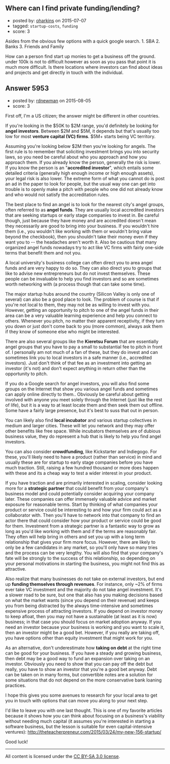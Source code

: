 ## Where can I find private funding/lending?

- posted by: [oharkins](https://stackexchange.com/users/1422371/oharkins) on 2015-07-07
- tagged: `startup-costs`, `funding`
- score: 3

<p>Asides from the obvious few options with a quick google search. 
1. SBA 
2. Banks
3. Friends and Family</p>

<p>How can a person find start up monies to get a business off the ground. under 100k is not to difficult however as soon as you pass that point it is much more difficult. Is there locations where investors can find about ideas and projects and get directly in touch with the individual. </p>



## Answer 5953

- posted by: [rdnewman](https://stackexchange.com/users/3776977/rdnewman) on 2015-08-05
- score: 3

<p>First off, I'm a US citizen; the answer might be different in other countries.</p>

<p>If you're looking in the $50K to $2M range, you'd definitely be looking for <strong>angel investors</strong>.  Between $2M and $5M, it depends but that's usually too low for most <strong>venture capital (VC) firms</strong>.  $5M+ starts being VC territory.</p>

<p>Assuming you're looking below $2M then you're looking for angels.  The first rule is to remember that soliciting investment brings you into security laws, so you need be careful about who you approach and how you approach them.  If you already know the person, generally the risk is lower.  If you know the person is an "<strong>accredited investor</strong>", which entails some detailed criteria (generally high enough income or high enough assets), your legal risk is also lower.   The extreme form of what you cannot do is post an ad in the paper to look for people, but the usual way one can get into trouble is to openly make a pitch with people who one did not already know and who would not satisfy the accreditation rules.</p>

<p>The best place to find an angel is to look for the nearest city's angel groups, often referred to as <strong>angel funds</strong>. They are usually local accredited investors that are seeking startups or early stage companies to invest in.  Be careful though, just because they have money and are accredited doesn't mean they necessarily are good to bring into your business.  If you wouldn't hire them (i.e., you wouldn't like working with them or wouldn't bring value beyond the checkbook), then you shouldn't take their money even if they want you to -- the headaches aren't worth it.   Also be cautious that many organized angel funds nowadays try to act like VC firms with fairly one-side terms that benefit them and not you.</p>

<p>A local university's business college can often direct you to area angel funds and are very happy to do so.  They can also direct you to groups that like to advise new entrepreneurs but do not invest themselves.  These people can be invaluable to help you find investors and so are sometimes worth networking with (a process though that can take some time).</p>

<p>The major startup hubs around the country (Silicon Valley is only one of several) can also be a good place to look.   The problem of course is that if you're not local to them, they may not be as willing to invest with you.  However, getting an opportunity to pitch to one of the angel funds in their area can be a very valuable learning experience and help you connect to others.  Whenever you pitch, no matter their apparent receptivity, if they turn you down or just don't come back to you (more common), always ask them if they know of someone else who might be interested.</p>

<p>There are also several groups like the <strong>Kieretsu Forum</strong> that are essentially angel groups that you have to pay a small to substantial fee to pitch in front of.  I personally am not much of a fan of these, but they do invest and can sometimes link you to local investors in a safe manner (i.e., accredited investors).  Just don't think of that fee as an investment into getting an investor (it's not) and don't expect anything in return other than the opportunity to pitch.</p>

<p>If you do a Google search for angel investors, you will also find some groups on the Internet that show you various angel funds and sometimes can apply online directly to them..  Obviously be careful about getting involved with anyone you meet solely through the Internet (just like the rest of life), but it is a way to at least locate them and then seek them out offline.  Some have a fairly large presence, but it's best to suss that out in person.</p>

<p>You can likely also find <strong>local incubator</strong> and various startup collectives in medium and larger cities.  These will let you network and they may offer other benefits like free space.  While incubators themselves are of dubious business value, they do represent a hub that is likely to help you find angel investors.  </p>

<p>You can also consider <strong>crowdfunding</strong>, like Kickstarter and Indiegogo.  For these, you'll likely need to have a product (rather than service) in mind and usually these are for startup to early stage companies before you have much traction.  Still, raising a few hundred thousand or more does happen with these and its a cheap way to test a wider interest in your product.</p>

<p>If you have traction and are primarily interested in scaling, consider looking more for a <strong>strategic partner</strong> that could benefit from your company's business model and could potentially consider acquiring your company later.  These companies can offer immensely valuable advice and market exposure for reasonable terms.  Start by thinking of what companies your product or service could be interesting to and how your firm could act as a collaborator with.  Then you'll have to network into that company to find an actor there that could consider how your product or service could be good for them.  Investment from a strategic partner is a fantastic way to grow as long as you'd like working with them and if the terms are reasonably fair.   They often will help bring in others and set you up with a long term relationship that gives your firm more focus.  However, there are likely to only be a few candidates in any market, so you'll only have so many tries and the process can be very lengthy.  You will also find that your company's fate will be strongly to the success of this relationship, so depending on your personal motivations in starting the business, you might not find this as attractive.</p>

<p>Also realize that many businesses do not take on external investors, but end up <strong>funding themselves through revenues</strong>.  For instance, only ~2% of firms ever take VC investment and the majority do not take angel investment.   It's a slower road to be sure, but one that also has you making decisions based on what the market wants (since you depend on their revenue) and keeps you from being distracted by the always time-intensive and sometimes expensive process of attracting investors.   If you depend on investor money to keep afloat, then you may not have a sustainable (at least as it is now) business; in that case you should focus on market adoption anyway.  If you need an investor because your business is working and you want to scale it, then an investor might be a good bet.  However, if you really are taking off, you have options other than equity investment that might work for you.</p>

<p>As an alternative, don't underestimate how <strong>taking on debt</strong> at the right time can be good for your business.  If you have a steady and growing business, then debt may be a good way to fund an expansion over taking on an investor.  Obviously you need to show that you can pay off the debt but really, you have to show an investor that you're a good bet anyway.  Debt can be taken on in many forms, but convertible notes are a solution for some situations that do not depend on the more conservative bank loaning practices. </p>

<p>I hope this gives you some avenues to research for your local area to get you in touch with options that can move you along to your next step.</p>

<p>I'd like to leave you with one last thought.  This is one of my favorite articles because it shows how you can think about focusing on a business's viability without needing much capital (it assumes you're interested in starting a software business, but the lesson is suitable for even capital-intensive ventures):  <a href="http://theteacherpreneur.com/2015/03/24/my-new-156-startup/" rel="nofollow">http://theteacherpreneur.com/2015/03/24/my-new-156-startup/</a></p>

<p>Good luck!</p>




---

All content is licensed under the [CC BY-SA 3.0 license](https://creativecommons.org/licenses/by-sa/3.0/).
